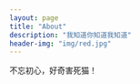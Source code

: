 ```yaml
---
layout: page
title: "About"
description: "我知道你知道我知道" 
header-img: "img/red.jpg"
---
```


不忘初心，好奇害死猫！





